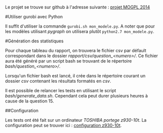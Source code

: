 Le projet se trouve sur github à l'adresse suivante : [projet MOGPL 2014](https://github.com/Saroupille/projet_MOGPL2014)

#Utiliser gurobi avec Python

Il suffit d'utiliser la commande `gurobi.sh mon_modele.py`. A noter que pour les modèles utilisant *pygraph* on utilisera plutôt `python2.7 mon_modele.py`.

#Génération des statistiques

Pour chaque tableau du rapport, on trouvera le fichier csv par défault correspondant dans le dossier *rapport/csv/question_\<numero\>/*. Ce fichier aura été généré par un script bash se trouvant de le répertoire *bash/question_\<numero\>/*.

Lorsqu'un fichier bash est lancé, il crée dans le répertoire courant un dossier *csv* contenant les résultats formatés en *csv*.

Il est possible de relancer les tests en utilisant le script *bash/generate_data.sh*. Cependant cela peut durer plusieurs heures à cause de la question 15.

##Configuration

Les tests ont été fait sur un ordinateur *TOSHIBA portege z930-10t*. La configuration peut se trouver ici : [configuration z930-10t](http://www.materiel.net/ordinateur-portable/toshiba-portege-z930-10t-80440.html).


